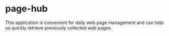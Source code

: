# page-hub
This application is convenient for daily web page management and can help us quickly retrieve previously collected web pages.
